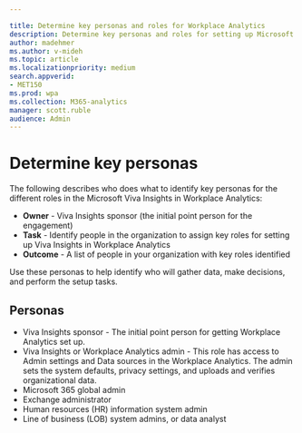```yaml
---

title: Determine key personas and roles for Workplace Analytics
description: Determine key personas and roles for setting up Microsoft Viva Insights in Workplace Analytics
author: madehmer
ms.author: v-mideh
ms.topic: article
ms.localizationpriority: medium
search.appverid:
- MET150 
ms.prod: wpa
ms.collection: M365-analytics
manager: scott.ruble
audience: Admin
---
```


# Determine key personas

The following describes who does what to identify key personas for the different roles in the Microsoft Viva Insights in Workplace Analytics:

* **Owner** - Viva Insights sponsor (the initial point person for the engagement)
* **Task** - Identify people in the organization to assign key roles for setting up Viva Insights in Workplace Analytics
* **Outcome** - A list of people in your organization with key roles identified

Use these personas to help identify who will gather data, make decisions, and perform the setup tasks.

## Personas

* Viva Insights sponsor - The initial point person for getting Workplace Analytics set up.
* Viva Insights or Workplace Analytics admin - This role has access to Admin settings and Data sources in the Workplace Analytics. The admin sets the system defaults, privacy settings, and uploads and verifies organizational data.
* Microsoft 365 global admin
* Exchange administrator
* Human resources (HR) information system admin
* Line of business (LOB) system admins, or data analyst